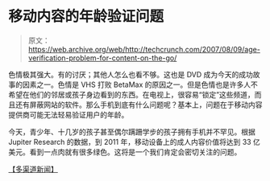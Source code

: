 # 移动内容的年龄验证问题

> 原文：<https://web.archive.org/web/http://techcrunch.com/2007/08/09/age-verification-problem-for-content-on-the-go/>

色情极其强大。有的讨厌；其他人怎么也看不够。这也是 DVD 成为今天的成功故事的因素之一。色情是 VHS 打败 BetaMax 的原因之一。但是色情也是许多人不希望在他们的邻居或孩子身边看到的东西。在电视上，很容易“锁定”这些频道，而且还有屏蔽网站的软件。那么手机到底有什么问题呢？基本上，问题在于移动内容提供商可能无法轻易验证用户的年龄。

今天，青少年、十几岁的孩子甚至偶尔蹒跚学步的孩子拥有手机并不罕见。根据 Jupiter Research 的数据，到 2011 年，移动设备上的成人内容价值将达到 33 亿美元。看到一点肉就有很多绿色。这将是一个我们肯定会密切关注的问题。

[【多渠道新闻】](https://web.archive.org/web/20151225103018/http://multichannel.com/article/CA6465560.html?industryid=47286)